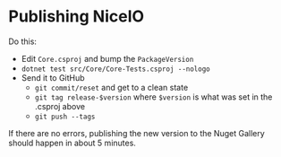 ﻿# Publishing NiceIO

Do this:

* Edit `Core.csproj` and bump the `PackageVersion`
* `dotnet test src/Core/Core-Tests.csproj --nologo`
* Send it to GitHub
  * `git commit/reset` and get to a clean state
  * `git tag release-$version` where `$version` is what was set in the .csproj above
  * `git push --tags`

If there are no errors, publishing the new version to the Nuget Gallery should happen in about 5 minutes.
